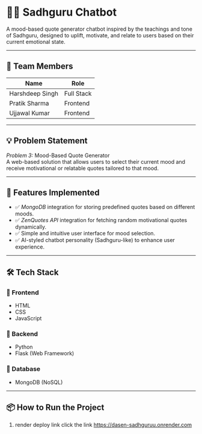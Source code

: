 # 🧘‍♂ Sadhguru Chatbot

A mood-based quote generator chatbot inspired by the teachings and tone of Sadhguru, designed to uplift, motivate, and relate to users based on their current emotional state.

---

## 👥 Team Members

| Name            | Role         |
|-----------------|--------------|
| Harshdeep Singh | Full Stack   |
| Pratik Sharma   | Frontend     |
| Ujjawal Kumar   | Frontend     |

---

## 💡 Problem Statement

*Problem 3:* Mood-Based Quote Generator  
A web-based solution that allows users to select their current mood and receive motivational or relatable quotes tailored to that mood.

---

## 🚀 Features Implemented

- ✅ *MongoDB* integration for storing predefined quotes based on different moods.
- ✅ *ZenQuotes API* integration for fetching random motivational quotes dynamically.
- ✅ Simple and intuitive user interface for mood selection.
- ✅ AI-styled chatbot personality (Sadhguru-like) to enhance user experience.

---

## 🛠 Tech Stack

### 🔹 Frontend
- HTML
- CSS
- JavaScript

### 🔹 Backend
- Python
- Flask (Web Framework)

### 🔹 Database
- MongoDB (NoSQL)

---

## 📦 How to Run the Project


1. render deploy link
   click the link
   https://dasen-sadhguruu.onrender.com

